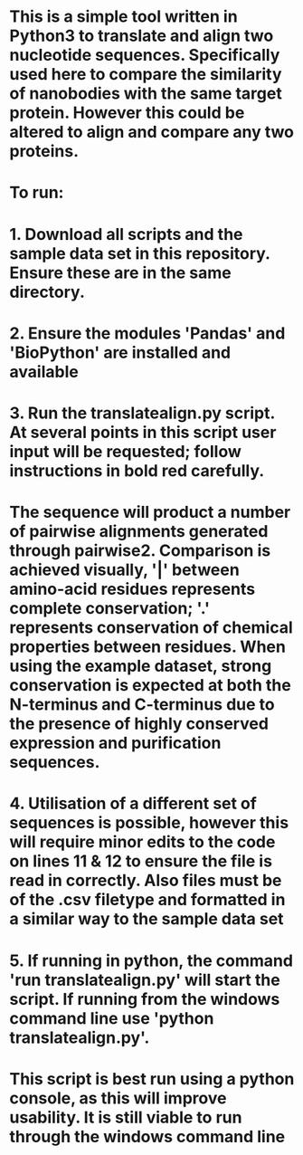 # This is a simple tool written in Python3 to translate and align two nucleotide sequences. Specifically used here to compare the similarity of nanobodies with the same target protein. However this could be altered to align and compare any two proteins.
#
# To run:
# 1. Download all scripts and the sample data set in this repository. Ensure these are in the same directory.
# 2. Ensure the modules 'Pandas' and 'BioPython' are installed and available
# 3. Run the translatealign.py script. At several points in this script user input will be requested; follow instructions in bold red carefully.
# 
# The sequence will product a number of pairwise alignments generated through pairwise2. Comparison is achieved visually, '|' between amino-acid residues represents complete conservation; '.' represents conservation of chemical properties between residues. When using the example dataset, strong conservation is expected at both the N-terminus and C-terminus due to the presence of highly conserved expression and purification sequences.
# 
# 4. Utilisation of a different set of sequences is possible, however this will require minor edits to the code on lines 11 & 12 to ensure the file is read in correctly. Also files must be of the .csv filetype and formatted in a similar way to the sample data set
# 5. If running in python, the command 'run translatealign.py' will start the script. If running from the windows command line use 'python translatealign.py'.
#
# This script is best run using a python console, as this will improve usability. It is still viable to run through the windows command line
